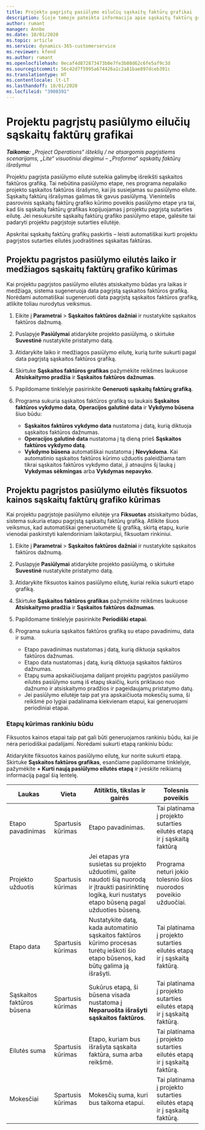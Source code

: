 ```yaml
---
title: Projektu pagrįstų pasiūlymo eilučių sąskaitų faktūrų grafikai
description: Šioje temoje pateikta informacija apie sąskaitų faktūrų grafikų ir pasiūlymo eilučių etapų kūrimą.
author: rumant
manager: Annbe
ms.date: 10/01/2020
ms.topic: article
ms.service: dynamics-365-customerservice
ms.reviewer: kfend
ms.author: rumant
ms.openlocfilehash: 0ecaf4d872873473b0e7fe3b08d62c6fe5af9c3d
ms.sourcegitcommit: 56c42d7f5995a674426a1c2a81bae897dceb391c
ms.translationtype: HT
ms.contentlocale: lt-LT
ms.lasthandoff: 10/01/2020
ms.locfileid: "3908391"
---
```

# <a name="invoice-schedules-on-project-based-quote-lines"></a>Projektu pagrįstų pasiūlymo eilučių sąskaitų faktūrų grafikai

_**Taikoma:** „Project Operations“ išteklių / ne atsargomis pagrįstiems scenarijams, „Lite“ visuotiniui diegimui – „Proforma“ sąskaitų faktūrų išrašymui_

Projektu pagrįsta pasiūlymo eilutė suteikia galimybę išreikšti sąskaitos faktūros grafiką. Tai nebūtina pasiūlymo etape, nes programa nepalaiko projekto sąskaitos faktūros išrašymo, kai jis susiejamas su pasiūlymo eilute. Sąskaitų faktūrų išrašymas galimas tik gavus pasiūlymą. Vienintelis pasrovinis sąskaitų faktūrų grafiko kūrimo poveikis pasiūlymo etape yra tai, kad šis sąskaitų faktūrų grafikas kopijuojamas į projektu pagrįstą sutarties eilutę. Jei nesukursite sąskaitų faktūrų grafiko pasiūlymo etape, galėsite tai padaryti projektu pagrįstoje sutarties eilutėje.

Apskritai sąskaitų faktūrų grafikų paskirtis – leisti automatiškai kurti projektu pagrįstos sutarties eilutės juodraštines sąskaitas faktūras. 

## <a name="create-a-time-and-material-invoice-schedule-for-a-project-based-quote-line"></a>Projektu pagrįstos pasiūlymo eilutės laiko ir medžiagos sąskaitų faktūrų grafiko kūrimas

Kai projektu pagrįstos pasiūlymo eilutės atsiskaitymo būdas yra laikas ir medžiaga, sistema sugeneruoja data pagrįstą sąskaitos faktūros grafiką. Norėdami automatiškai sugeneruoti data pagrįstą sąskaitos faktūros grafiką, atlikite toliau nurodytus veiksmus.

1. Eikite į **Parametrai** > **Sąskaitos faktūros dažniai** ir nustatykite sąskaitos faktūros dažnumą.
2. Puslapyje **Pasiūlymai** atidarykite projekto pasiūlymą, o skirtuke **Suvestinė** nustatykite pristatymo datą.
3. Atidarykite laiko ir medžiagos pasiūlymo eilutę, kurią turite sukurti pagal data pagrįstą sąskaitos faktūros grafiką. 
4. Skirtuke **Sąskaitos faktūros grafikas** pažymėkite reikšmes laukuose **Atsiskaitymo pradžia** ir **Sąskaitos faktūros dažnumas**. 
5. Papildomame tinklelyje pasirinkite **Generuoti sąskaitų faktūrų grafiką**.
6. Programa sukuria sąskaitos faktūros grafiką su laukais **Sąskaitos faktūros vykdymo data**, **Operacijos galutinė data** ir **Vykdymo būsena** šiuo būdu:

    - **Sąskaitos faktūros vykdymo data** nustatoma į datą, kurią diktuoja sąskaitos faktūros dažnumas.
    - **Operacijos galutinė data** nustatoma į tą dieną prieš **Sąskaitos faktūros vykdymo datą**.
    - **Vykdymo būsena** automatiškai nustatoma į **Nevykdoma**. Kai automatinio sąskaitos faktūros kūrimo užduotis paleidžiama tam tikrai sąskaitos faktūros vykdymo datai, ji atnaujins šį lauką į **Vykdymas sėkmingas** arba **Vykdymas nepavyko**.

## <a name="create-a-fixed-price-invoice-schedule-for-a-project-based-quote-line"></a>Projektu pagrįstos pasiūlymo eilutės fiksuotos kainos sąskaitų faktūrų grafiko kūrimas

Kai projektu pagrįstoje pasiūlymo eilutėje yra **Fiksuotas** atsiskaitymo būdas, sistema sukuria etapu pagrįstą sąskaitų faktūrų grafiką. Atlikite šiuos veiksmus, kad automatiškai generuotumėte šį grafiką, skirtą etapų, kurie vienodai paskirstyti kalendoriniam laikotarpiui, fiksuotam rinkiniui.

1. Eikite į **Parametrai** > **Sąskaitos faktūros dažniai** ir nustatykite sąskaitos faktūros dažnumą.
2. Puslapyje **Pasiūlymai** atidarykite projekto pasiūlymą, o skirtuke **Suvestinė** nustatykite pristatymo datą.
3. Atidarykite fiksuotos kainos pasiūlymo eilutę, kuriai reikia sukurti etapo grafiką. 
4. Skirtuke **Sąskaitos faktūros grafikas** pažymėkite reikšmes laukuose **Atsiskaitymo pradžia** ir **Sąskaitos faktūros dažnumas**. 
5. Papildomame tinklelyje pasirinkite **Periodiški etapai**.
6. Programa sukuria sąskaitos faktūros grafiką su etapo pavadinimu, data ir suma.

    - Etapo pavadinimas nustatomas į datą, kurią diktuoja sąskaitos faktūros dažnumas.
    - Etapo data nustatomas į datą, kurią diktuoja sąskaitos faktūros dažnumas.
    - Etapų suma apskaičiuojama dalijant projektu pagrįstos pasiūlymo eilutės pasiūlymo sumą iš etapų skaičių, kuris priklauso nuo dažnumo ir atsiskaitymo pradžios ir pageidaujamų pristatymo datų.
    - Jei pasiūlymo eilutėje taip pat yra apskaičiuota mokesčių suma, ši reikšmė po lygiai padalinama kiekvienam etapui, kai generuojami periodiniai etapai.

### <a name="manually-create-milestones"></a>Etapų kūrimas rankiniu būdu

Fiksuotos kainos etapai taip pat gali būti generuojamos rankiniu būdu, kai jie nėra periodiškai padalijami. Norėdami sukurti etapą rankiniu būdu:

Atidarykite fiksuotos kainos pasiūlymo eilutę, kur norite sukurti etapą. Skirtuke **Sąskaitos faktūros grafikas**, esančiame papildomame tinklelyje, pažymėkite **+ Kurti naują pasiūlymo eilutės etapą** ir įveskite reikiamą informaciją pagal šią lentelę.

| **Laukas** | **Vieta** | **Atitiktis, tikslas ir gairės** | **Tolesnis poveikis** |
| --- | --- | --- | --- |
| Etapo pavadinimas | Spartusis kūrimas | Etapo pavadinimas. | Tai platinama į projekto sutarties eilutės etapą ir į sąskaitą faktūrą |
| Projekto užduotis | Spartusis kūrimas | Jei etapas yra susietas su projekto užduotimi, galite naudoti šią nuorodą ir įtraukti pasirinktinę logiką, kuri nustatys etapo būseną pagal užduoties būseną. | Programa neturi jokio tolesnio šios nuorodos poveikio užduočiai. |
| Etapo data | Spartusis kūrimas | Nustatykite datą, kada automatinio sąskaitos faktūros kūrimo procesas turėtų ieškoti šio etapo būsenos, kad būtų galima ją išrašyti. | Tai platinama į projekto sutarties eilutės etapą ir į sąskaitą faktūrą. |
| Sąskaitos faktūros būsena | Spartusis kūrimas | Sukūrus etapą, ši būsena visada nustatoma į **Neparuošta išrašyti sąskaitos faktūros**. | Tai platinama į projekto sutarties eilutės etapą ir į sąskaitą faktūrą. |
| Eilutės suma | Spartusis kūrimas | Etapo, kuriam bus išrašyta sąskaita faktūra, suma arba reikšmė. | Tai platinama į projekto sutarties eilutės etapą ir į sąskaitą faktūrą. |
| Mokesčiai | Spartusis kūrimas | Mokesčių suma, kuri bus taikoma etapui. | Tai platinama į projekto sutarties eilutės etapą ir į sąskaitą faktūrą. |
